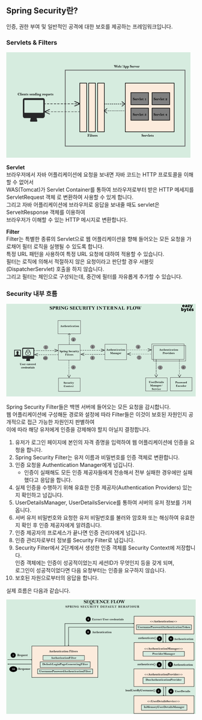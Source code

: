 ## Spring Security란?

인증, 권한 부여 및 일반적인 공격에 대한 보호를 제공하는 프레임워크입니다.



### Servlets & Filters

![image-20240101162814224](https://raw.githubusercontent.com/road-jin/imagebox/main/images/image-20240101162814224.png)

**Servlet**  
브라우저에서 자바 어플리케이션에 요청을 보내면 자바 코드는 HTTP 프로토콜을 이해할 수 없어서  
WAS(Tomcat)가 Servlet Container를 통하여 브라우저로부터 받은 HTTP 메세지를 ServletRequest 객체 로 변환하여 사용할 수 있게 합니다.  
그리고 자바 어플리케이션에 브라우저로 응답을 보내줄 때도 servlet은 ServeltResponse 객체를 이용하여   
브라우저가 이해할 수 있는 HTTP 메시지로 변환합니다.

**Filter**  
Filter는 특별한 종류의 Servlet으로 웹 어플리케이션을 향해 들어오는 모든 요청을 가로채어 필터 로직을 실행될 수 있도록 합니다.  
특정 URL 패턴을 사용하여 특정 URL 요청에 대하여 적용할 수 있습니다.  
필터는 로직에 의해서 적절하지 않은 요청이라고 판단할 경우 서블릿(DispatcherServlet) 호출을 하지 않습니다.  
그리고 필터는 체인으로 구성되는데, 중간에 필터를 자유롭게 추가할 수 있습니다.



### Security 내부 흐름

![image-20240101162517523](https://raw.githubusercontent.com/road-jin/imagebox/main/images/image-20240101162517523.png)

Spring Security Filter들은 백엔 서버에 들어오는 모든 요청을 감시합니다.  
웹 어플리케이션에 구성해둔 경로와 설정에 따라 Filter들은 이것이 보호된 자원인지 공개적으로 접근 가능한 자원인지 판별하여  
이에 따라 해당 유저에게 인증을 강제해야 할지 아닐지 결정합니다.



1. 유저가 로그인 페이지에 본인의 자격 증명을 입력하여 웹 어플리케이션에 인증을 요청을 합니다.
2. Spring Security Filter는 유저 이름과 비밀번호를 인증 객체로 변환합니다.
3. 인증 요청을 Authentication Manager에게 넘깁니다.  
    - 인증이 실패해도 모든 인증 제공자들에게 전송해서 전부 실패한 경우에만 실패 했다고 응답을 합니다.
4. 실제 인증을 수행하기 위해 유효한 인증 제공자(Authentication Providers) 있는지 확인하고 넘깁니다.
5. UserDetailsManager, UserDetailsService를 통하여 서버의 유저 정보를 가져옵니다.
6. 서버 유저 비밀번호와 요청한 유저 비밀번호를 불러와 암호화 또는 해싱하여 유효한지 확인 후 인증 제공자에게 알려줍니다.
7. 인증 제공자의 프로세스가 끝나면 인증 관리자에게 넘깁니다.
8. 인증 관리자로부터 정보를 Security Filter로 넘깁니다.
9. Security Filter에서 2단계에서 생성한 인증 객체를 Security Context에 저장합니다.  
    인증 객체에는 인증이 성공적이었는지 세션ID가 무엇인지 등을 갖게 되며,  
    로그인이 성공적이었다면 다음 요청부터는 인증을 요구하지 않습니다.  
10. 보호된 자원으로부터의 응답을 합니다.

실제 흐름은 다음과 같습니다.

![image-20240101194547577](https://raw.githubusercontent.com/road-jin/imagebox/main/images/image-20240101194547577.png)